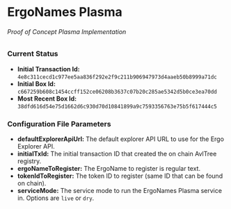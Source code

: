 # ErgoNames Plasma
###### Proof of Concept Plasma Implementation

### Current Status

- **Initial Transaction Id:** `4e8c311cecd1c977ee5aa836f292e2f9c211b906947973d4aaeb50b8999a71dc`
- **Initial Box Id:** `c667259b608c1454ccff152ce06208b3637c07b20c285ae5342d5b0ce3ea70dd`
- **Most Recent Box Id:** `38dfd616d54e75d1662d6c930d70d10841899a9c7593356763e75b5f617444c5`

### Configuration File Parameters

- **defaultExplorerApiUrl:** The default explorer API URL to use for the Ergo Explorer API.
- **initialTxId:** The initial transaction ID that created the on chain AvlTree registry.
- **ergoNameToRegister:** The ErgoName to register is regular text.
- **tokenIdToRegister:** The token ID to register (same ID that can be found on chain).
- **serviceMode:** The service mode to run the ErgoNames Plasma service in. Options are `live` or `dry`.